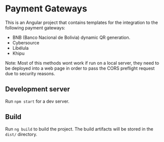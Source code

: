 # Payment Gateways

 This is an Angular project that contains templates for the integration to the following payment gateways:
 
 - BNB (Banco Nacional de Bolivia) dynamic QR generation.
 - Cybersource
 - Libélula
 - Khipu

Note: Most of this methods wont work if run on a local server, they need to be deployed into a web page in order to pass the CORS preflight request due to security reasons.

## Development server

Run `npm start` for a dev server.

## Build

Run `ng build` to build the project. The build artifacts will be stored in the `dist/` directory.